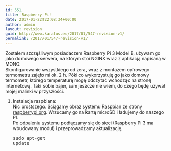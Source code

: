```yaml
---
id: 551
title: Raspberry Pi!
date: 2017-01-22T22:08:34+00:00
author: admin
layout: revision
guid: http://www.karalus.eu/2017/01/547-revision-v1/
permalink: /2017/01/547-revision-v1/
---
```

Zostałem szczęśliwym posiadaczem Raspberry Pi 3 Model B, używam go jako domowego serwera, na którym stoi NGINX wraz z aplikacją napisaną w MONO.  
Skonfigurowanie wszystkiego od zera, wraz z montażem cyfrowego termometru zajęło mi ok. 2 h. Póki co wykorzystuję go jako domowy termometr, którego temperaturę mogę odczytać wchodząc na stronę internetową. Taki sobie bajer, sam jeszcze nie wiem, do czego będę używał mojej malinki w przyszłości.

  1. Instalacja raspbiana:  
    Nic prostszego. Ściągamy obraz systemu Raspbian ze strony <a href="https://www.raspberrypi.org/downloads/raspbian/" target="_blank">raspberrypi.org</a>. Wrzucamy go na kartę microSD i ładujemy do naszego PI.  
    Po odpaleniu systemu podłączamy się do sieci (Raspberry Pi 3 ma wbudowany moduł) i przeprowadzamy aktualizację.</p> <pre class="brush: bash; title: ; notranslate" title="">sudo apt-get update
```